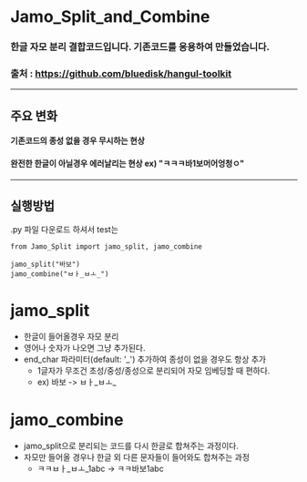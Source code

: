 # Jamo_Split_and_Combine
### 한글 자모 분리 결합코드입니다. 기존코드를 응용하여 만들었습니다.
### 출처 : https://github.com/bluedisk/hangul-toolkit

---

## 주요 변화
#### 기존코드의 종성 없을 경우 무시하는 현상
#### 완전한 한글이 아닐경우 에러날리는 현상 ex) "ㅋㅋㅋ바1보머어엉청ㅇ" 

---
## 실행방법
.py 파일 다운로드 하셔서
test는
```
from Jamo_Split import jamo_split, jamo_combine

jamo_split("바보")
jamo_combine("ㅂㅏ_ㅂㅗ_")
```

# jamo_split
- 한글이 들어올경우 자모 분리
- 영어나 숫자가 나오면 그냥 추가된다.
- end_char 파라미터(default: '_') 추가하여 종성이 없을 경우도 항상 추가
  - 1글자가 무조건 초성/중성/종성으로 분리되어 자모 임베딩할 때 편하다.
  - ex) 바보 -> ㅂㅏ_ㅂㅗ_

# jamo_combine
- jamo_split으로 분리되는 코드를 다시 한글로 합쳐주는 과정이다.
- 자모만 들어올 경우나 한글 외 다른 문자들이 들어와도 합쳐주는 과정
  - ㅋㅋㅂㅏ_ㅂㅗ_1abc -> ㅋㅋ바보1abc
